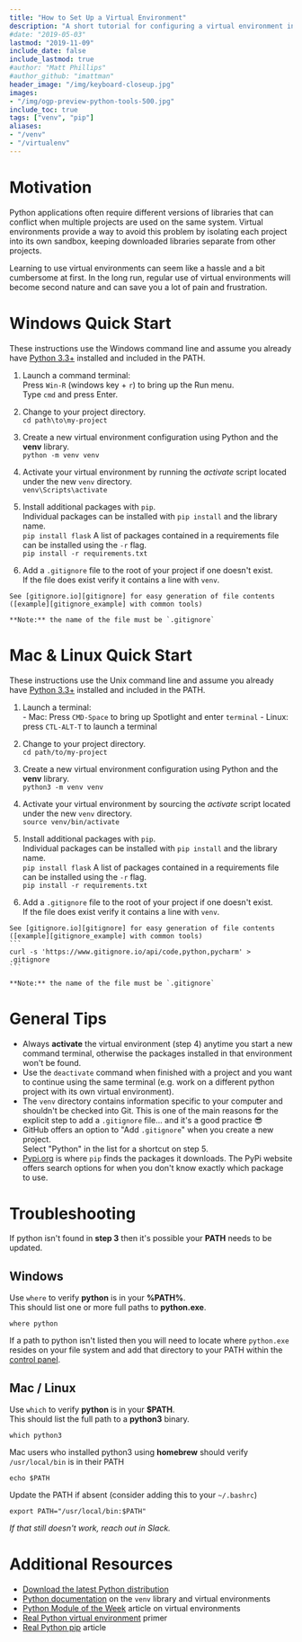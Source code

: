 ```yaml
---
title: "How to Set Up a Virtual Environment"
description: "A short tutorial for configuring a virtual environment in your Python project."
#date: "2019-05-03"
lastmod: "2019-11-09"
include_date: false
include_lastmod: true
#author: "Matt Phillips"
#author_github: "imattman"
header_image: "/img/keyboard-closeup.jpg"
images:
- "/img/ogp-preview-python-tools-500.jpg"
include_toc: true
tags: ["venv", "pip"]
aliases:
- "/venv"
- "/virtualenv"
---
```


# Motivation

Python applications often require different versions of libraries that can conflict when multiple projects are used on the same system.  Virtual environments provide a way to avoid this problem by isolating each project into its own sandbox, keeping downloaded libraries separate from other projects.

Learning to use virtual environments can seem like a hassle and a bit cumbersome at first.  In the long run, regular use of virtual environments will become second nature and can save you a lot of pain and frustration.


# Windows Quick Start

These instructions use the Windows command line and assume you already have [Python 3.3+][python_download] installed and included in the PATH.

  1. Launch a command terminal:  
    Press `Win-R` (windows key + `r`) to bring up the Run menu.  
    Type `cmd` and press Enter.

  2. Change to your project directory.  
    ```
    cd path\to\my-project
    ```
  3. Create a new virtual environment configuration using Python and the **venv** library.  
    ```
    python -m venv venv
    ```
  4. Activate your virtual environment by running the _activate_ script located under the new `venv` directory.  
    ```
    venv\Scripts\activate
    ```
  5. Install additional packages with `pip`.  
    Individual packages can be installed with `pip install` and the library name.  
    ```
    pip install flask
    ```
    A list of packages contained in a requirements file can be installed using the `-r` flag.  
    ```
    pip install -r requirements.txt
    ```
  6. Add a `.gitignore` file to the root of your project if one doesn't exist.  
    If the file does exist verify it contains a line with `venv`.  
    
    See [gitignore.io][gitignore] for easy generation of file contents ([example][gitignore_example] with common tools)  
    
    **Note:** the name of the file must be `.gitignore`


# Mac & Linux Quick Start

These instructions use the Unix command line and assume you already have [Python 3.3+][python_download] installed and included in the PATH.

  1. Launch a terminal:  
    - Mac: Press `CMD-Space` to bring up Spotlight and enter `terminal`
    - Linux: press `CTL-ALT-T` to launch a terminal

  2. Change to your project directory.  
    ```
    cd path/to/my-project
    ```
  3. Create a new virtual environment configuration using Python and the **venv** library.  
    ```
    python3 -m venv venv
    ```
  4. Activate your virtual environment by sourcing the _activate_ script located under the new `venv` directory.  
    ```
    source venv/bin/activate
    ```
  5. Install additional packages with `pip`.  
    Individual packages can be installed with `pip install` and the library name.  
    ```
    pip install flask
    ```
    A list of packages contained in a requirements file can be installed using the `-r` flag.  
    ```
    pip install -r requirements.txt
    ```
  6. Add a `.gitignore` file to the root of your project if one doesn't exist.  
    If the file does exist verify it contains a line with `venv`.  
    
    See [gitignore.io][gitignore] for easy generation of file contents ([example][gitignore_example] with common tools)  
    ```
    curl -s 'https://www.gitignore.io/api/code,python,pycharm' > .gitignore
    ```
    
    **Note:** the name of the file must be `.gitignore`  

# General Tips

  * Always **activate** the virtual environment (step 4) anytime you start a new command terminal, otherwise the packages installed in that environment won't be found.
  * Use the `deactivate` command when finished with a project and you want to continue using the same terminal (e.g. work on a different python project with its own virtual environment).
  * The `venv` directory contains information specific to your computer and shouldn't be checked into Git.  This is one of the main reasons for the explicit step to add a `.gitignore` file... and it's a good practice :sunglasses:
  * GitHub offers an option to "Add `.gitignore`" when you create a new project.  
    Select "Python" in the list for a shortcut on step 5.
  * [Pypi.org](https://pypi.org) is where `pip` finds the packages it downloads.  The PyPi website offers search options for when you don't know exactly which package to use.

# Troubleshooting

If python isn't found in **step 3** then it's possible your **PATH** needs to be updated.

## Windows

Use `where` to verify **python** is in your **%PATH%**.  
This should list one or more full paths to **python.exe**.  

```
where python
```

If a path to python isn't listed then you will need to locate where `python.exe` resides on your file system and add that directory to your PATH within the [control panel][win_env_path].

## Mac / Linux

Use `which` to verify **python** is in your **$PATH**.  
This should list the full path to a **python3** binary.

```
which python3
```

Mac users who installed python3 using **homebrew** should verify `/usr/local/bin` is in their PATH  

```
echo $PATH
```  

Update the PATH if absent (consider adding this to your `~/.bashrc`)  

```
export PATH="/usr/local/bin:$PATH"
```  

_If that still doesn't work, reach out in Slack._


# Additional Resources

  * [Download the latest Python distribution][python_download]
  * [Python documentation][python_docs] on the `venv` library and virtual environments
  * [Python Module of the Week][pmotw] article on virtual environments
  * [Real Python virtual environment][real_python_venv] primer
  * [Real Python pip][real_python_pip] article



[python_download]: https://www.python.org/downloads/
[gitignore]: https://www.gitignore.io/
[gitignore_example]: https://www.gitignore.io/api/code,python,pycharm,virtualenv
[win_env_path]: https://www.architectryan.com/2018/03/17/add-to-the-path-on-windows-10/
[python_docs]: https://docs.python.org/3/tutorial/venv.html
[pmotw]: https://pymotw.com/3/venv/
[real_python_venv]: https://realpython.com/python-virtual-environments-a-primer/
[real_python_pip]: https://realpython.com/what-is-pip/

